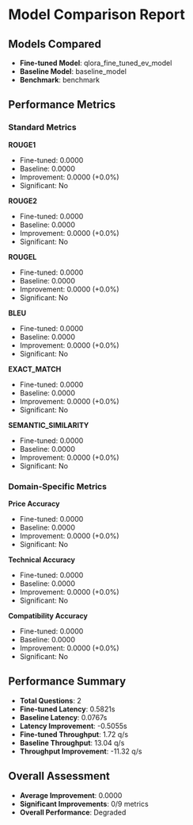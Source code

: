 
# Model Comparison Report

## Models Compared
- **Fine-tuned Model**: qlora_fine_tuned_ev_model
- **Baseline Model**: baseline_model
- **Benchmark**: benchmark

## Performance Metrics

### Standard Metrics

**ROUGE1**
- Fine-tuned: 0.0000
- Baseline: 0.0000
- Improvement: 0.0000 (+0.0%)
- Significant: No

**ROUGE2**
- Fine-tuned: 0.0000
- Baseline: 0.0000
- Improvement: 0.0000 (+0.0%)
- Significant: No

**ROUGEL**
- Fine-tuned: 0.0000
- Baseline: 0.0000
- Improvement: 0.0000 (+0.0%)
- Significant: No

**BLEU**
- Fine-tuned: 0.0000
- Baseline: 0.0000
- Improvement: 0.0000 (+0.0%)
- Significant: No

**EXACT_MATCH**
- Fine-tuned: 0.0000
- Baseline: 0.0000
- Improvement: 0.0000 (+0.0%)
- Significant: No

**SEMANTIC_SIMILARITY**
- Fine-tuned: 0.0000
- Baseline: 0.0000
- Improvement: 0.0000 (+0.0%)
- Significant: No

### Domain-Specific Metrics

**Price Accuracy**
- Fine-tuned: 0.0000
- Baseline: 0.0000
- Improvement: 0.0000 (+0.0%)
- Significant: No

**Technical Accuracy**
- Fine-tuned: 0.0000
- Baseline: 0.0000
- Improvement: 0.0000 (+0.0%)
- Significant: No

**Compatibility Accuracy**
- Fine-tuned: 0.0000
- Baseline: 0.0000
- Improvement: 0.0000 (+0.0%)
- Significant: No

## Performance Summary
- **Total Questions**: 2
- **Fine-tuned Latency**: 0.5821s
- **Baseline Latency**: 0.0767s
- **Latency Improvement**: -0.5055s
- **Fine-tuned Throughput**: 1.72 q/s
- **Baseline Throughput**: 13.04 q/s
- **Throughput Improvement**: -11.32 q/s

## Overall Assessment

- **Average Improvement**: 0.0000
- **Significant Improvements**: 0/9 metrics
- **Overall Performance**: Degraded
